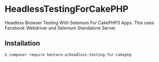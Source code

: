 # HeadlessTestingForCakePHP
Headless Browser Testing With Selenium For CakePHP3 Apps.
This uses Facebook Webdriver and Selenium Standalone Server.


## Installation
```
$ composer require kentaro-a/headless-testing-for-cakephp
```


